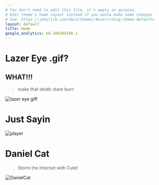 ```yaml
---
# You don't need to edit this file, it's empty on purpose.
# Edit theme's home layout instead if you wanna make some changes
# See: https://jekyllrb.com/docs/themes/#overriding-theme-defaults
layout: default
title: Home
google_analytics: UA-106364788-1
---
```


# Lazer Eye .gif?
## WHAT!!!
>make that death stare burn


![lazer eye giff](http://mizioko.github.io/images/gifs/20170819_114356.gif)




# Just Sayin
![player](http://mizioko.github.io/images/gifs/Adobe_20170827_145209.jpg)


# Daniel Cat 
>Storm the Internet with Cute!

![DanielCat](http://mizioko.github.io/images/gifs/20170816_004403.gif)
